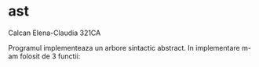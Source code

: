 # ast #
Calcan Elena-Claudia
321CA


Programul implementeaza un arbore sintactic abstract.
In implementare m-am folosit de 3 functii:
